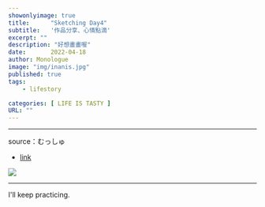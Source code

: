 ```yaml
---
showonlyimage: true
title:      "Sketching Day4"
subtitle:   '作品分享、心情點滴'
excerpt: ""
description: "好想畫畫喔"
date:       2022-04-18
author: Monologue    
image: "img/inanis.jpg"
published: true 
tags:
    - lifestory

categories: [ LIFE IS TASTY ]
URL: ""
---
```

***
source：むっしゅ  
* [link](https://twitter.com/omu001)  
  
![](/blog/sketch/d4-1.jpg)
  
***
I'll keep practicing.
<!--more-->
